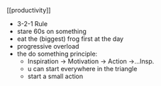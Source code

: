 [[productivity]]

- 3-2-1 Rule
- stare 60s on something
- eat the (biggest) frog first at the day
- progressive overload
- the do something principle:
	- Inspiration -> Motivation -> Action ->...Insp.
	- u can start everywhere in the triangle
	- start a small action